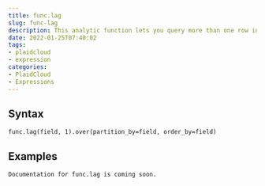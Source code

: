 ```yaml
---
title: func.lag
slug: func-lag
description: This analytic function lets you query more than one row in a table at a time without having to join the table to itself
date: 2022-01-25T07:40:02
tags:
- plaidcloud
- expression
categories:
- PlaidCloud
- Expressions
---
```



## Syntax



```
func.lag(field, 1).over(partition_by=field, order_by=field)
```


## Examples



```
Documentation for func.lag is coming soon.
```
